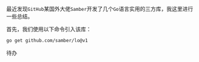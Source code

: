 最近发现`GitHub`某国外大佬`Samber`开发了几个`Go`语言实用的三方库，我这里进行一些总结。

首先，我们使用以下命令引入该库：

```sh
go get github.com/samber/lo@v1
```

待办
